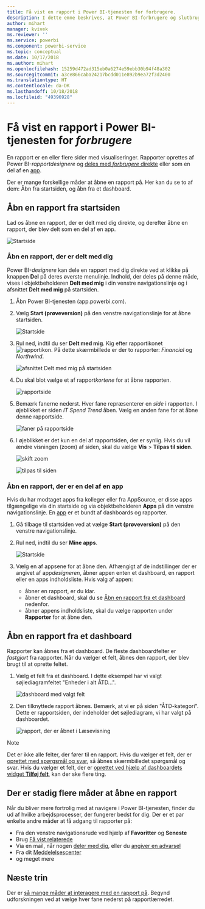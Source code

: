 ```yaml
---
title: Få vist en rapport i Power BI-tjenesten for forbrugere.
description: I dette emne beskrives, at Power BI-forbrugere og slutbrugere var nødt til at åbne og få vist en Power BI-rapport.
author: mihart
manager: kvivek
ms.reviewer: ''
ms.service: powerbi
ms.component: powerbi-service
ms.topic: conceptual
ms.date: 10/17/2018
ms.author: mihart
ms.openlocfilehash: 15259d472ad315eb0a6274e59ebb30b94f48a302
ms.sourcegitcommit: a3ce866caba24217bcdd011e892b9ea72f3d2400
ms.translationtype: HT
ms.contentlocale: da-DK
ms.lasthandoff: 10/18/2018
ms.locfileid: "49396928"
---
```

# <a name="view-a-report-in-power-bi-service-for-consumers"></a>Få vist en rapport i Power BI-tjenesten for *forbrugere*
En rapport er en eller flere sider med visualiseringer. Rapporter oprettes af Power BI-*rapportdesignere* og [deles med *forbrugere* direkte](end-user-shared-with-me.md) eller som en del af en [app](end-user-apps.md). 

Der er mange forskellige måder at åbne en rapport på. Her kan du se to af dem: Åbn fra startsiden, og åbn fra et dashboard. 

<!-- add art-->


## <a name="open-a-report-from-your-home-page"></a>Åbn en rapport fra startsiden
Lad os åbne en rapport, der er delt med dig direkte, og derefter åbne en rapport, der blev delt som en del af en app.

   ![Startside](./media/end-user-report-open/power-bi-home.png)

### <a name="open-a-report-that-has-been-shared-with-you"></a>Åbn en rapport, der er delt med dig
Power BI-*designere* kan dele en rapport med dig direkte ved at klikke på knappen **Del** på deres øverste menulinje. Indhold, der deles på denne måde, vises i objektbeholderen **Delt med mig** i din venstre navigationslinje og i afsnittet **Delt med mig** på startsiden.

1. Åbn Power BI-tjenesten (app.powerbi.com).

2. Vælg **Start (prøveversion)** på den venstre navigationslinje for at åbne startsiden.  

   ![Startside](./media/end-user-report-open/power-bi-select-home.png)
   
3. Rul ned, indtil du ser **Delt med mig**. Kig efter rapportikonet ![rapportikon](./media/end-user-report-open/power-bi-report-icon.png). På dette skærmbillede er der to rapporter: *Financial* og *Northwind*. 
   
   ![afsnittet Delt med mig på startsiden](./media/end-user-report-open/power-bi-shared.png)

4. Du skal blot vælge et af rapport*kortene* for at åbne rapporten.

   ![rapportside](./media/end-user-report-open/power-bi-report1.png)

5. Bemærk fanerne nederst. Hver fane repræsenterer en *side* i rapporten. I øjeblikket er siden *IT Spend Trend* åben. Vælg en anden fane for at åbne denne rapportside. 

   ![faner på rapportside](./media/end-user-report-open/power-bi-tabs.png)

6. I øjeblikket er det kun en del af rapportsiden, der er synlig. Hvis du vil ændre visningen (zoom) af siden, skal du vælge **Vis** > **Tilpas til siden**.

   ![skift zoom](./media/end-user-report-open/power-bi-fit.png)

   ![tilpas til siden](./media/end-user-report-open/power-bi-report2.png)

### <a name="open-a-report-that-is-part-of-an-app"></a>Åbn en rapport, der er en del af en app
Hvis du har modtaget apps fra kolleger eller fra AppSource, er disse apps tilgængelige via din startside og via objektbeholderen **Apps** på din venstre navigationslinje. En [app](end-user-apps.md) er et bundt af dashboards og rapporter.

1. Gå tilbage til startsiden ved at vælge **Start (prøveversion)** på den venstre navigationslinje.

7. Rul ned, indtil du ser **Mine apps**.

   ![Startside](./media/end-user-report-open/power-bi-my-apps.png)

8. Vælg en af appsene for at åbne den. Afhængigt af de indstillinger der er angivet af app*designeren*, åbner appen enten et dashboard, en rapport eller en apps indholdsliste. Hvis valg af appen:
    - åbner en rapport, er du klar.
    - åbner et dashboard, skal du se [Åbn en rapport fra et dashboard](#Open-a-report-from-a-dashboard) nedenfor.
    - åbner appens indholdsliste, skal du vælge rapporten under **Rapporter** for at åbne den.


## <a name="open-a-report-from-a-dashboard"></a>Åbn en rapport fra et dashboard
Rapporter kan åbnes fra et dashboard. De fleste dashboardfelter er *fastgjort* fra rapporter. Når du vælger et felt, åbnes den rapport, der blev brugt til at oprette feltet. 

1. Vælg et felt fra et dashboard. I dette eksempel har vi valgt søjlediagramfeltet "Enheder i alt ÅTD...".

    ![dashboard med valgt felt](./media/end-user-report-open/power-bi-dashboard.png)

2.  Den tilknyttede rapport åbnes. Bemærk, at vi er på siden "ÅTD-kategori". Dette er rapportsiden, der indeholder det søjlediagram, vi har valgt på dashboardet.

    ![rapport, der er åbnet i Læsevisning](./media/end-user-report-open/power-bi-report-new.png)

> [!NOTE]
> Det er ikke alle felter, der fører til en rapport. Hvis du vælger et felt, der er [oprettet med spørgsmål og svar](end-user-q-and-a.md), så åbnes skærmbilledet spørgsmål og svar. Hvis du vælger et felt, der er [oprettet ved hjælp af dashboardets widget **Tilføj felt**](../service-dashboard-add-widget.md), kan der ske flere ting.  


##  <a name="still-more-ways-to-open-a-report"></a>Der er stadig flere måder at åbne en rapport
Når du bliver mere fortrolig med at navigere i Power BI-tjenesten, finder du ud af hvilke arbejdsprocesser, der fungerer bedst for dig. Der er et par enkelte andre måder at få adgang til rapporter på:
- Fra den venstre navigationsrude ved hjælp af **Favoritter** og **Seneste**    
- Brug [Få vist relaterede](end-user-related.md)    
- Via en mail, når nogen [deler med dig](../service-share-reports.md), eller du [angiver en advarsel](end-user-alerts.md)    
- Fra dit [Meddelelsescenter](end-user-notification-center.md)    
- og meget mere

## <a name="next-steps"></a>Næste trin
Der er [så mange måder at interagere med en rapport på](end-user-reading-view.md).  Begynd udforskningen ved at vælge hver fane nederst på rapportlærredet.

